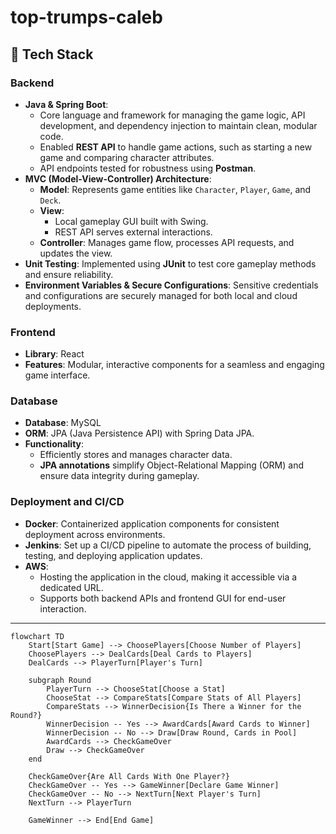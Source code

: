 # top-trumps-caleb

## 🔧 Tech Stack

### Backend
- **Java & Spring Boot**: 
  - Core language and framework for managing the game logic, API development, and dependency injection to maintain clean, modular code.
  - Enabled **REST API** to handle game actions, such as starting a new game and comparing character attributes.
  - API endpoints tested for robustness using **Postman**.
- **MVC (Model-View-Controller) Architecture**:
  - **Model**: Represents game entities like `Character`, `Player`, `Game`, and `Deck`.
  - **View**: 
    - Local gameplay GUI built with Swing.
    - REST API serves external interactions.
  - **Controller**: Manages game flow, processes API requests, and updates the view.
- **Unit Testing**: Implemented using **JUnit** to test core gameplay methods and ensure reliability.
- **Environment Variables & Secure Configurations**: Sensitive credentials and configurations are securely managed for both local and cloud deployments.

### Frontend
- **Library**: React
- **Features**: Modular, interactive components for a seamless and engaging game interface.

### Database
- **Database**: MySQL
- **ORM**: JPA (Java Persistence API) with Spring Data JPA.
- **Functionality**:
  - Efficiently stores and manages character data.
  - **JPA annotations** simplify Object-Relational Mapping (ORM) and ensure data integrity during gameplay.

### Deployment and CI/CD
- **Docker**: Containerized application components for consistent deployment across environments.
- **Jenkins**: Set up a CI/CD pipeline to automate the process of building, testing, and deploying application updates.
- **AWS**: 
  - Hosting the application in the cloud, making it accessible via a dedicated URL.
  - Supports both backend APIs and frontend GUI for end-user interaction.
_______

```mermaid
flowchart TD
    Start[Start Game] --> ChoosePlayers[Choose Number of Players]
    ChoosePlayers --> DealCards[Deal Cards to Players]
    DealCards --> PlayerTurn[Player's Turn]

    subgraph Round
        PlayerTurn --> ChooseStat[Choose a Stat]
        ChooseStat --> CompareStats[Compare Stats of All Players]
        CompareStats --> WinnerDecision{Is There a Winner for the Round?}
        WinnerDecision -- Yes --> AwardCards[Award Cards to Winner]
        WinnerDecision -- No --> Draw[Draw Round, Cards in Pool]
        AwardCards --> CheckGameOver
        Draw --> CheckGameOver
    end

    CheckGameOver{Are All Cards With One Player?}
    CheckGameOver -- Yes --> GameWinner[Declare Game Winner]
    CheckGameOver -- No --> NextTurn[Next Player's Turn]
    NextTurn --> PlayerTurn

    GameWinner --> End[End Game]
```
